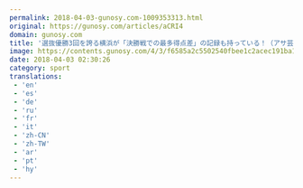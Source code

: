 ```yaml
---
permalink: 2018-04-03-gunosy.com-1009353313.html
original: https://gunosy.com/articles/aCRI4
domain: gunosy.com
title: '選抜優勝3回を誇る横浜が「決勝戦での最多得点差」の記録も持っている！（アサ芸プラス） - グノシー'
image: https://contents.gunosy.com/4/3/f6585a2c5502540fbee1c2acec191ba1_content.jpg
date: 2018-04-03 02:30:26
category: sport
translations: 
 - 'en'
 - 'es'
 - 'de'
 - 'ru'
 - 'fr'
 - 'it'
 - 'zh-CN'
 - 'zh-TW'
 - 'ar'
 - 'pt'
 - 'hy'
---
```


